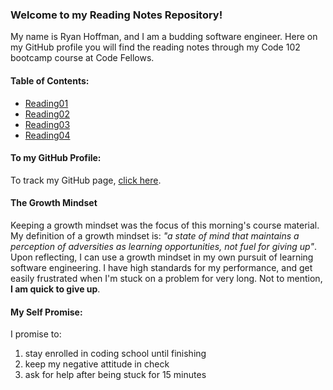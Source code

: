 ### Welcome to my Reading Notes Repository!

  My name is Ryan Hoffman, and I am a budding software engineer.  Here on my GitHub profile you will find the reading notes through my Code 102 bootcamp course at Code Fellows.

#### Table of Contents:

- [Reading01](https://github.com/ryanhoffman4/reading-notes/blob/main/Reading01.md)
- [Reading02](https://github.com/ryanhoffman4/reading-notes/blob/main/Reading02.md)
- [Reading03](https://github.com/ryanhoffman4/reading-notes/blob/main/Reading03.md)
- [Reading04](https://github.com/ryanhoffman4/reading-notes/blob/main/Reading04.md)


#### To my GitHub Profile:
To track my GitHub page, [click here](https://github.com/ryanhoffman4).


#### The Growth Mindset
Keeping a growth mindset was the focus of this morning's course material.  My definition of a growth mindset is: *"a state of mind that maintains a perception of adversities as learning opportunities, not fuel for giving up"*.  Upon reflecting, I can use a growth mindset in my own pursuit of learning software engineering.  I have high standards for my performance, and get easily frustrated when I'm stuck on a problem for very long.  Not to mention, **I am quick to give up**.
  

#### My Self Promise:
I promise to:
1. stay enrolled in coding school until finishing
1. keep my negative attitude in check
1. ask for help after being stuck for 15 minutes